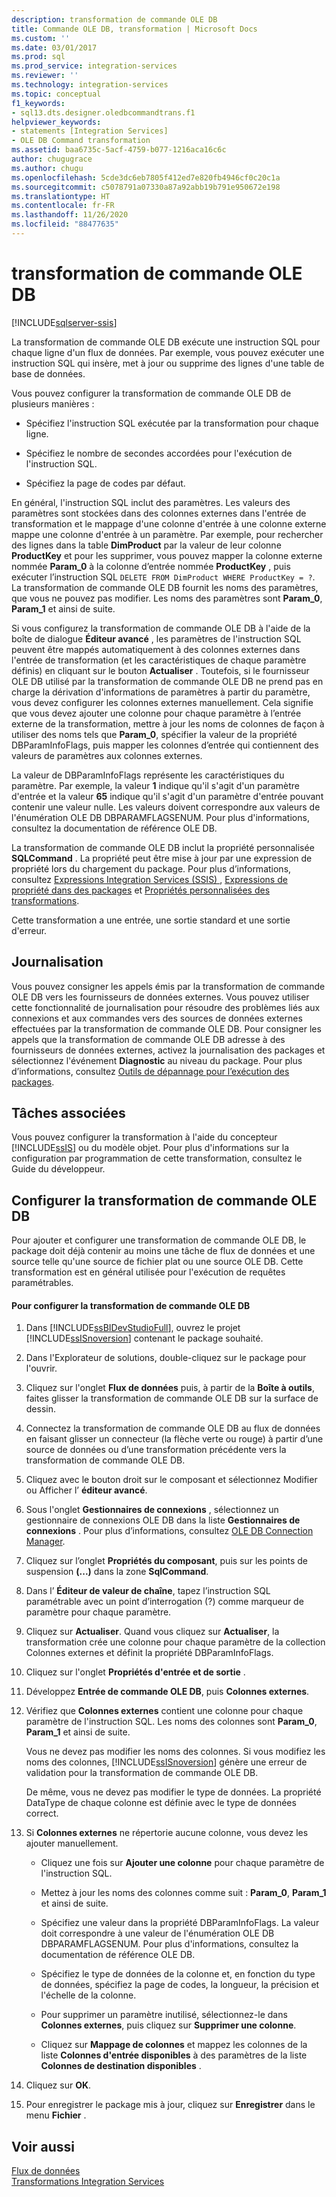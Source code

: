 ```yaml
---
description: transformation de commande OLE DB
title: Commande OLE DB, transformation | Microsoft Docs
ms.custom: ''
ms.date: 03/01/2017
ms.prod: sql
ms.prod_service: integration-services
ms.reviewer: ''
ms.technology: integration-services
ms.topic: conceptual
f1_keywords:
- sql13.dts.designer.oledbcommandtrans.f1
helpviewer_keywords:
- statements [Integration Services]
- OLE DB Command transformation
ms.assetid: baa6735c-5acf-4759-b077-1216aca16c6c
author: chugugrace
ms.author: chugu
ms.openlocfilehash: 5cde3dc6eb7805f412ed7e820fb4946cf0c20c1a
ms.sourcegitcommit: c5078791a07330a87a92abb19b791e950672e198
ms.translationtype: HT
ms.contentlocale: fr-FR
ms.lasthandoff: 11/26/2020
ms.locfileid: "88477635"
---
```

# <a name="ole-db-command-transformation"></a>transformation de commande OLE DB

[!INCLUDE[sqlserver-ssis](../../../includes/applies-to-version/sqlserver-ssis.md)]


  La transformation de commande OLE DB exécute une instruction SQL pour chaque ligne d'un flux de données. Par exemple, vous pouvez exécuter une instruction SQL qui insère, met à jour ou supprime des lignes d'une table de base de données.  
  
 Vous pouvez configurer la transformation de commande OLE DB de plusieurs manières :  
  
-   Spécifiez l'instruction SQL exécutée par la transformation pour chaque ligne.  
  
-   Spécifiez le nombre de secondes accordées pour l'exécution de l'instruction SQL.  
  
-   Spécifiez la page de codes par défaut.  
  
 En général, l'instruction SQL inclut des paramètres. Les valeurs des paramètres sont stockées dans des colonnes externes dans l'entrée de transformation et le mappage d'une colonne d'entrée à une colonne externe mappe une colonne d'entrée à un paramètre. Par exemple, pour rechercher des lignes dans la table **DimProduct** par la valeur de leur colonne **ProductKey** et pour les supprimer, vous pouvez mapper la colonne externe nommée **Param_0** à la colonne d’entrée nommée **ProductKey** , puis exécuter l’instruction SQL `DELETE FROM DimProduct WHERE ProductKey = ?`. La transformation de commande OLE DB fournit les noms des paramètres, que vous ne pouvez pas modifier. Les noms des paramètres sont **Param_0**, **Param_1** et ainsi de suite.  
  
 Si vous configurez la transformation de commande OLE DB à l'aide de la boîte de dialogue **Éditeur avancé** , les paramètres de l'instruction SQL peuvent être mappés automatiquement à des colonnes externes dans l'entrée de transformation (et les caractéristiques de chaque paramètre définis) en cliquant sur le bouton **Actualiser** . Toutefois, si le fournisseur OLE DB utilisé par la transformation de commande OLE DB ne prend pas en charge la dérivation d'informations de paramètres à partir du paramètre, vous devez configurer les colonnes externes manuellement. Cela signifie que vous devez ajouter une colonne pour chaque paramètre à l’entrée externe de la transformation, mettre à jour les noms de colonnes de façon à utiliser des noms tels que **Param_0**, spécifier la valeur de la propriété DBParamInfoFlags, puis mapper les colonnes d’entrée qui contiennent des valeurs de paramètres aux colonnes externes.  
  
 La valeur de DBParamInfoFlags représente les caractéristiques du paramètre. Par exemple, la valeur **1** indique qu'il s'agit d'un paramètre d'entrée et la valeur **65** indique qu'il s'agit d'un paramètre d'entrée pouvant contenir une valeur nulle. Les valeurs doivent correspondre aux valeurs de l'énumération OLE DB DBPARAMFLAGSENUM. Pour plus d'informations, consultez la documentation de référence OLE DB.  
  
 La transformation de commande OLE DB inclut la propriété personnalisée **SQLCommand** . La propriété peut être mise à jour par une expression de propriété lors du chargement du package. Pour plus d’informations, consultez [Expressions Integration Services &#40;SSIS&#41; ](../../../integration-services/expressions/integration-services-ssis-expressions.md), [Expressions de propriété dans des packages](../../../integration-services/expressions/use-property-expressions-in-packages.md) et [Propriétés personnalisées des transformations](../../../integration-services/data-flow/transformations/transformation-custom-properties.md).  
  
 Cette transformation a une entrée, une sortie standard et une sortie d'erreur.  
  
## <a name="logging"></a>Journalisation  
 Vous pouvez consigner les appels émis par la transformation de commande OLE DB vers les fournisseurs de données externes. Vous pouvez utiliser cette fonctionnalité de journalisation pour résoudre des problèmes liés aux connexions et aux commandes vers des sources de données externes effectuées par la transformation de commande OLE DB. Pour consigner les appels que la transformation de commande OLE DB adresse à des fournisseurs de données externes, activez la journalisation des packages et sélectionnez l'événement **Diagnostic** au niveau du package. Pour plus d’informations, consultez [Outils de dépannage pour l’exécution des packages](../../../integration-services/troubleshooting/troubleshooting-tools-for-package-execution.md).  
  
## <a name="related-tasks"></a>Tâches associées  
 Vous pouvez configurer la transformation à l'aide du concepteur [!INCLUDE[ssIS](../../../includes/ssis-md.md)] ou du modèle objet. Pour plus d'informations sur la configuration par programmation de cette transformation, consultez le Guide du développeur.  
  
## <a name="configure-the-ole-db-command-transformation"></a>Configurer la transformation de commande OLE DB
  Pour ajouter et configurer une transformation de commande OLE DB, le package doit déjà contenir au moins une tâche de flux de données et une source telle qu'une source de fichier plat ou une source OLE DB. Cette transformation est en général utilisée pour l'exécution de requêtes paramétrables.  
  
#### <a name="to-configure-the-ole-db-command-transformation"></a>Pour configurer la transformation de commande OLE DB  
  
1.  Dans [!INCLUDE[ssBIDevStudioFull](../../../includes/ssbidevstudiofull-md.md)], ouvrez le projet [!INCLUDE[ssISnoversion](../../../includes/ssisnoversion-md.md)] contenant le package souhaité.  
  
2.  Dans l'Explorateur de solutions, double-cliquez sur le package pour l'ouvrir.  
  
3.  Cliquez sur l'onglet **Flux de données** puis, à partir de la **Boîte à outils**, faites glisser la transformation de commande OLE DB sur la surface de dessin.  
  
4.  Connectez la transformation de commande OLE DB au flux de données en faisant glisser un connecteur (la flèche verte ou rouge) à partir d’une source de données ou d’une transformation précédente vers la transformation de commande OLE DB.  
  
5.  Cliquez avec le bouton droit sur le composant et sélectionnez Modifier ou Afficher l’ **éditeur avancé**.  
  
6.  Sous l'onglet **Gestionnaires de connexions** , sélectionnez un gestionnaire de connexions OLE DB dans la liste **Gestionnaires de connexions** . Pour plus d’informations, consultez [OLE DB Connection Manager](../../../integration-services/connection-manager/ole-db-connection-manager.md).  
  
7.  Cliquez sur l’onglet **Propriétés du composant**, puis sur les points de suspension **(...)** dans la zone **SqlCommand**.  
  
8.  Dans l’ **Éditeur de valeur de chaîne**, tapez l’instruction SQL paramétrable avec un point d’interrogation (?) comme marqueur de paramètre pour chaque paramètre.  
  
9. Cliquez sur **Actualiser**. Quand vous cliquez sur **Actualiser**, la transformation crée une colonne pour chaque paramètre de la collection Colonnes externes et définit la propriété DBParamInfoFlags.  
  
10. Cliquez sur l'onglet **Propriétés d'entrée et de sortie** .  
  
11. Développez **Entrée de commande OLE DB**, puis **Colonnes externes**.  
  
12. Vérifiez que **Colonnes externes** contient une colonne pour chaque paramètre de l'instruction SQL. Les noms des colonnes sont **Param_0**, **Param_1** et ainsi de suite.  
  
     Vous ne devez pas modifier les noms des colonnes. Si vous modifiez les noms des colonnes, [!INCLUDE[ssISnoversion](../../../includes/ssisnoversion-md.md)] génère une erreur de validation pour la transformation de commande OLE DB.  
  
     De même, vous ne devez pas modifier le type de données. La propriété DataType de chaque colonne est définie avec le type de données correct.  
  
13. Si **Colonnes externes** ne répertorie aucune colonne, vous devez les ajouter manuellement.  
  
    -   Cliquez une fois sur **Ajouter une colonne** pour chaque paramètre de l'instruction SQL.  
  
    -   Mettez à jour les noms des colonnes comme suit : **Param_0**, **Param_1** et ainsi de suite.  
  
    -   Spécifiez une valeur dans la propriété DBParamInfoFlags. La valeur doit correspondre à une valeur de l'énumération OLE DB DBPARAMFLAGSENUM. Pour plus d'informations, consultez la documentation de référence OLE DB.  
  
    -   Spécifiez le type de données de la colonne et, en fonction du type de données, spécifiez la page de codes, la longueur, la précision et l'échelle de la colonne.  
  
    -   Pour supprimer un paramètre inutilisé, sélectionnez-le dans **Colonnes externes**, puis cliquez sur **Supprimer une colonne**.  
  
    -   Cliquez sur **Mappage de colonnes** et mappez les colonnes de la liste **Colonnes d'entrée disponibles** à des paramètres de la liste **Colonnes de destination disponibles** .  
  
14. Cliquez sur **OK**.  
  
15. Pour enregistrer le package mis à jour, cliquez sur **Enregistrer** dans le menu **Fichier** .  
  
## <a name="see-also"></a>Voir aussi  
 [Flux de données](../../../integration-services/data-flow/data-flow.md)   
 [Transformations Integration Services](../../../integration-services/data-flow/transformations/integration-services-transformations.md)  
  
  

